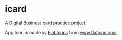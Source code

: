 # icard

A Digital Business card practice project.

App Icon is made by <a href="https://flat-icons.com/" title="Flat Icons">Flat Icons</a> from <a href="https://www.flaticon.com/" title="Flaticon"> www.flaticon.com</a>